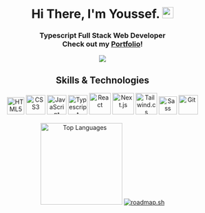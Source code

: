 <h1 align="center">Hi There, I'm Youssef. <img src="https://media.giphy.com/media/hvRJCLFzcasrR4ia7z/giphy.gif" width="26" /></h1>
<h3 align="center">Typescript Full Stack Web Developer<br>Check out my <a href="https://youssef579.github.io/portfolio/">Portfolio</a>!</h3>
<!-- GIF -->
<div align="center" >
    <img src="https://media.giphy.com/media/ZVik7pBtu9dNS/giphy.gif">
</div>
<!-- Skills -->
<h2 align="center">Skills & Technologies</h2>
<div align="center">
    <img title="HTML5" src="https://cdn.worldvectorlogo.com/logos/html-1.svg" alt="HTML5" width="40"> 
    <img title="CSS3" src="https://cdn-icons-png.flaticon.com/512/732/732190.png" alt="CSS3" width="45" height="45"> 
    <img title="JavaScript ES6" src="https://cdn.worldvectorlogo.com/logos/logo-javascript.svg" alt="JavaScript ES6" width="45"> 
    <img title="Typescript" src="https://upload.wikimedia.org/wikipedia/commons/thumb/4/4c/Typescript_logo_2020.svg/1200px-Typescript_logo_2020.svg.png" alt="Typescript" width="45"> 
    <img title="React" src="https://upload.wikimedia.org/wikipedia/commons/thumb/a/a7/React-icon.svg/130px-React-icon.svg.png" alt="React" width="50">
    <img title="Next.js" src="https://camo.githubusercontent.com/f21f1fa29dfe5e1d0772b0efe2f43eca2f6dc14f2fede8d9cbef4a3a8210c91d/68747470733a2f2f6173736574732e76657263656c2e636f6d2f696d6167652f75706c6f61642f76313636323133303535392f6e6578746a732f49636f6e5f6c696768745f6261636b67726f756e642e706e67" alt="Next.js" width="50">
    <img title="Tailwind.css" src="https://upload.wikimedia.org/wikipedia/commons/thumb/d/d5/Tailwind_CSS_Logo.svg/768px-Tailwind_CSS_Logo.svg.png?20230715030042" alt="Tailwind.cs" width="50">
    <img title="Sass" src="https://cdn-icons-png.flaticon.com/512/5968/5968358.png" alt="Sass" width="42">
    <img title="Git" src="https://git-scm.com/images/logos/downloads/Git-Icon-1788C.png" alt="Git" width="45"> 
</div>
<br>
<div align="center">
    <img src="https://github-readme-stats.vercel.app/api/top-langs?username=youssef579&show_icons=true&locale=en&layout=compact" alt="Top Languages" height="190px" />
    <a href="https://roadmap.sh"><img src="https://api.roadmap.sh/v1-badge/wide/644f01c8e2725773749b4c67?variant=dark&roadmaps=typescript%2Cjavascript%2Cfrontend%2Creact" alt="roadmap.sh"/></a>
</div>
